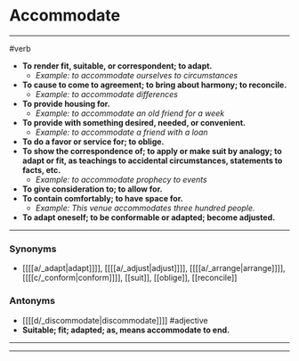 # Accommodate
---
#verb
- **To render fit, suitable, or correspondent; to adapt.**
	- _Example: to accommodate ourselves to circumstances_
- **To cause to come to agreement; to bring about harmony; to reconcile.**
	- _Example: to accommodate differences_
- **To provide housing for.**
	- _Example: to accommodate an old friend for a week_
- **To provide with something desired, needed, or convenient.**
	- _Example: to accommodate a friend with a loan_
- **To do a favor or service for; to oblige.**
- **To show the correspondence of; to apply or make suit by analogy; to adapt or fit, as teachings to accidental circumstances, statements to facts, etc.**
	- _Example: to accommodate prophecy to events_
- **To give consideration to; to allow for.**
- **To contain comfortably; to have space for.**
	- _Example: This venue accommodates three hundred people._
- **To adapt oneself; to be conformable or adapted; become adjusted.**
---
### Synonyms
- [[[[a/_adapt|adapt]]]], [[[[a/_adjust|adjust]]]], [[[[a/_arrange|arrange]]]], [[[[c/_conform|conform]]]], [[suit]], [[oblige]], [[reconcile]]
### Antonyms
- [[[[d/_discommodate|discommodate]]]]
#adjective
- **Suitable; fit; adapted; as, means accommodate to end.**
---
---
